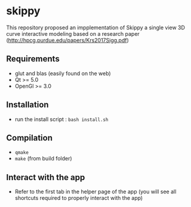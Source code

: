 # skippy
This repository proposed an impplementation of Skippy a single view 3D curve interactive modeling based on a research paper (http://hpcg.purdue.edu/papers/Krs2017Sigg.pdf)

## Requirements

* glut and blas (easily found on the web)
* Qt >= 5.0
* OpenGl >= 3.0

## Installation

* run the install script : ```bash install.sh```

## Compilation 

* ```qmake```
* ```make``` (from build folder)

## Interact with the app 

* Refer to the first tab in the helper page of the app (you will see all shortcuts required to properly interact with the app)
